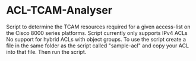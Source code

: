 # ACL-TCAM-Analyser
Script to determine the TCAM resources required for a given access-list on the Cisco 8000 series platforms.
Script currently only supports IPv4 ACLs
No support for hybrid ACLs with object groups.
To use the script create a file in the same folder as the script called "sample-acl" and copy your ACL into that file. Then run the script.
